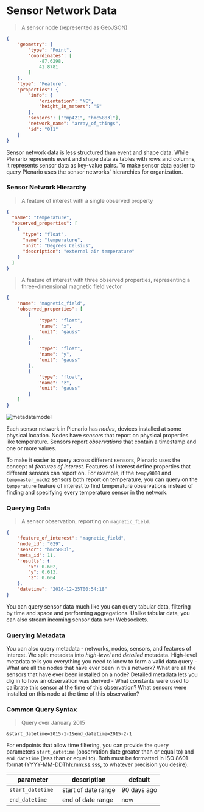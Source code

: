 # Sensor Network Data

> A sensor node (represented as GeoJSON)

```json
{
    "geometry": {
        "type": "Point",
        "coordinates": [
            -87.6298,
            41.8781
        ]
    },
    "type": "Feature",
    "properties": {
        "info": {
			"orientation": "NE",
			"height_in_meters": "5"
		},
        "sensors": ["tmp421", "hmc5883l"],
        "network_name": "array_of_things",
        "id": "011"
    }
}
```

Sensor network data is less structured than event and shape data.
While Plenario represents event and shape data as tables with rows and columns,
it represents sensor data as key-value pairs.
To make sensor data easier to query
Plenario uses the sensor networks' hierarchies for organization.

### Sensor Network Hierarchy

> A feature of interest with a single observed property

```json
{
  "name": "temperature",
  "observed_properties": [
	{
	  "type": "float",
	  "name": "temperature",
	  "unit": "Degrees Celsius",
	  "description": "external air temperature"
	}
  ]
}
```

> A feature of interest with three observed properties, representing a three-dimensional magnetic field vector

```json
{
	"name": "magnetic_field",
	"observed_properties": [
	    {
	        "type": "float",
	        "name": "x",
			"unit": "gauss"
	    },
	    {
	        "type": "float",
	        "name": "y",
			"unit": "gauss"
	    },
	    {
	        "type": "float",
	        "name": "z",
			"unit": "gauss"
	    }
	]
}
```

![metadatamodel](images/sensor-overview.svg)

Each sensor network in Plenario has _nodes_, devices installed at some physical location.
Nodes have _sensors_ that report on physical properties like temperature.
Sensors report _observations_ that contain a timestamp and one or more values.

To make it easier to query across different sensors,
Plenario uses the concept of _features of interest_.
Features of interest define properties that different sensors can report on.
For example, if the `tempy9000` and `tempmaster_mach2` sensors both report on temperature,
you can query on the `temperature` feature of interest to find temperature observations
instead of finding and specifying every temperature sensor in the network.

### Querying Data

> A sensor observation, reporting on `magnetic_field`.

```json
{
	"feature_of_interest": "magnetic_field",
	"node_id": "029",
	"sensor": "hmc5883l",
	"meta_id": 11,
	"results": {
		"x": 0.602,
		"y": 0.613,
		"z": 0.604
	},
	"datetime": "2016-12-25T00:54:18"
}
```

You can query sensor data much like you can query tabular data,
filtering by time and space and performing aggregations.
Unlike tabular data, you can also stream incoming sensor data over Websockets.

### Querying Metadata

You can also query metadata - networks, nodes, sensors, and features of interest.
We split metadata into _high-level_ and _detailed_ metadata.
High-level metadata tells you everything you need to know to form a valid data query -
What are all the nodes that have ever been in this network?
What are all the sensors that have ever been installed on a node?
Detailed metadata lets you dig in to how an observation was derived -
What constants were used to calibrate this sensor at the time of this observation?
What sensors were installed on this node at the time of this observation?

### Common Query Syntax

> Query over January 2015

```
&start_datetime=2015-1-1&end_datetime=2015-2-1
```

For endpoints that allow time filtering, you can provide the query parameters `start_datetime` (observation date greater than or equal to) and `end_datetime` (less than or equal to). Both must be formatted in ISO 8601 format (YYYY-MM-DDThh:mm:ss.sss, to whatever precision you desire).

|parameter|description|default
|---|---|---|
|`start_datetime `|start of date range|90 days ago|
|`end_datetime `|end of date range|now|
